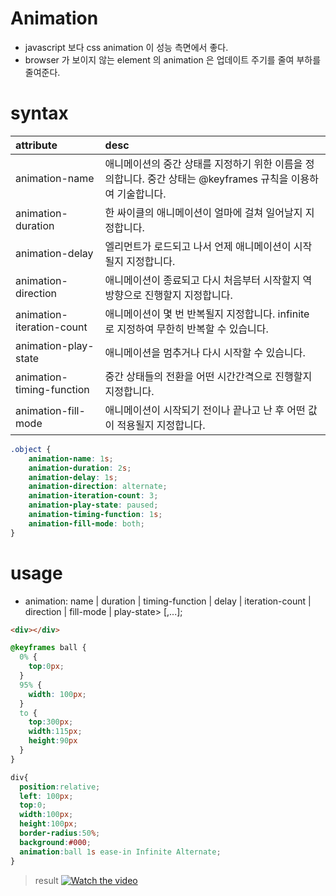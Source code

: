 # Animation
+ javascript 보다 css animation 이 성능 측면에서 좋다.
+ browser 가 보이지 않는 element 의 animation 은 업데이트 주기를 줄여 부하를 줄여준다.

# syntax
|attribute|desc|
|:----------|:------------|
| animation-name | 애니메이션의 중간 상태를 지정하기 위한 이름을 정의합니다. 중간 상태는 @keyframes 규칙을 이용하여 기술합니다. |
| animation-duration | 한 싸이클의 애니메이션이 얼마에 걸쳐 일어날지 지정합니다. |
| animation-delay | 엘리먼트가 로드되고 나서 언제 애니메이션이 시작될지 지정합니다. |
| animation-direction | 애니메이션이 종료되고 다시 처음부터 시작할지 역방향으로 진행할지 지정합니다. |
| animation-iteration-count | 애니메이션이 몇 번 반복될지 지정합니다. infinite 로 지정하여 무한히 반복할 수 있습니다. |
| animation-play-state | 애니메이션을 멈추거나 다시 시작할 수 있습니다. |
| animation-timing-function | 중간 상태들의 전환을 어떤 시간간격으로 진행할지 지정합니다. |
| animation-fill-mode | 애니메이션이 시작되기 전이나 끝나고 난 후 어떤 값이 적용될지 지정합니다. |
``` css
.object {
    animation-name: 1s;
    animation-duration: 2s;
    animation-delay: 1s;
    animation-direction: alternate;
    animation-iteration-count: 3;
    animation-play-state: paused;
    animation-timing-function: 1s;
    animation-fill-mode: both;
}
```


# usage
+ animation: name | duration | timing-function | delay | iteration-count | direction | fill-mode | play-state> [,...];
``` html
<div></div>
```
``` css
@keyframes ball {
  0% {
    top:0px;
  }
  95% {
    width: 100px;
  }
  to {
    top:300px;
    width:115px;
    height:90px
  } 
}

div{
  position:relative;
  left: 100px;
  top:0;
  width:100px;
  height:100px;
  border-radius:50%;
  background:#000;
  animation:ball 1s ease-in Infinite Alternate;
}
```
> result
[![Watch the video](https://i.imgur.com/vKb2F1B.png)](https://github.com/seodevv/dev-note/assets/104405313/48f1dd40-2ae6-42ba-a36d-f1873aaf9b2e)
